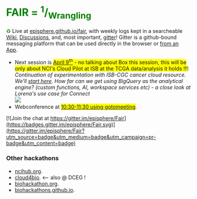 <h1 style="color:green">FAIR = <sup>1</sup>/<sub>Wrangling</sub></h1>

<span style="color:green">&#9851;</span> Live at [episphere.github.io/fair](https://episphere.github.io/fair), with weekly logs kept in a searcheable [Wiki](https://sites.google.com/view/fair-data/home), [Discussions](https://github.com/episphere/fair/discussions), and, most important, [gitter](https://gitter.im/episphere/Fair)! Gitter is a github-bound messaging platform that can be used directly in the browser or [from an App](https://gitter.im/apps).

 * Next session is <span style="background-color:yellow">[April 9<sup>th</sup>](https://sites.google.com/view/fair-data/2021/2021-04-09-apr) - no talking about Box this session, this will be only about NCI's Cloud Pilot at ISB at the TCGA data/analysis it holds !!!</span>:
   <br><i>Continuation of experimentation with ISB-CGC cancer cloud resource. We'll <a href="https://isb-cancer-genomics-cloud.readthedocs.io/en/latest/sections/HowToGetStartedonISB-CGC.html" target="_blank">start here</a>. How far can we get using BigQuery as the analytical engine? (custom functions, AI, workspace services etc) - a close look at Lorena's use case for Connect</i><br><img src="https://isb-cancer-genomics-cloud.readthedocs.io/en/latest/_images/GettingStarted.png">
 * Webconference at <span style="background-color:yellow">[10:30-11:30 using gotomeeting](https://global.gotomeeting.com/join/751234733)</span>. 

[![Join the chat at https://gitter.im/episphere/Fair](https://badges.gitter.im/episphere/Fair.svg)](https://gitter.im/episphere/Fair?utm_source=badge&utm_medium=badge&utm_campaign=pr-badge&utm_content=badge)

### Other hackathons

* [ncihub.org](https://ncihub.org/).
* [cloud4bio](https://cloud4bio.github.io). <-- also @ DCEG !
* [biohackathon.org](http://www.biohackathon.org).
* [biohackathons.github.io](https://biohackathons.github.io). 
